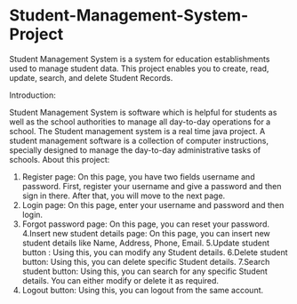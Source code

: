 # Student-Management-System-Project

Student Management System is a system for education establishments used to manage student data. This project enables you to create, read, update, search, and delete Student Records.

Introduction:

Student Management System is software which is helpful for students as well as the school authorities to manage all day-to-day operations for a school. The Student management system is a real time java project. A student management software is a collection of computer instructions, specially designed to manage the day-to-day administrative tasks of schools.
About this project:

1. Register page:
On this page, you have two fields username and password. First, register your username and give a password and then sign in there. After that, you will move to the next page.
2. Login page:
On this page, enter your username and password and then login.
3. Forgot password page:
On this page, you can reset your password.
4.Insert new student details page:
On this page, you can insert new student details like Name, Address, Phone, Email.
5.Update student button :
Using this, you can modify any Student details.
6.Delete student button:
Using this, you can delete specific Student details.
7.Search student button:
Using this, you can search for any specific Student details. You can either modify or delete it as required.
8. Logout button:
Using this, you can logout from the same account.
